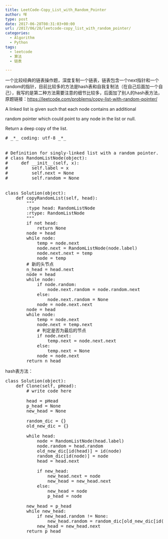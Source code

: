 ```yaml
---
title: LeetCode-Copy_List_with_Random_Pointer
author: 咩
type: post
date: 2017-06-28T08:31:03+00:00
url: /2017/06/28/leetcode-copy_list_with_random_pointer/
categories:
  - Algorithm
  - Python
tags:
  - leetcode
  - 算法
  - 链表

---
```

一个比较经典的链表操作题，深度复制一个链表，链表包含一个next指针和一个random的指针，目前比较多的方法是hash表和自我复制法（在自己后面加一个自己），我写的是第二种方法需要注意的细节比较多，后面加了别人的hash表方法，原题链接：<a href="https://leetcode.com/problems/copy-list-with-random-pointer/" target="_blank">https://leetcode.com/problems/copy-list-with-random-pointer/</a>
  
A linked list is given such that each node contains an additional
  
random pointer which could point to any node in the list or null.

Return a deep copy of the list.

<pre class="lang:python decode:1"># _*_ coding: utf-8 _*_


# Definition for singly-linked list with a random pointer.
# class RandomListNode(object):
#     def __init__(self, x):
#         self.label = x
#         self.next = None
#         self.random = None


class Solution(object):
    def copyRandomList(self, head):
        """
        :type head: RandomListNode
        :rtype: RandomListNode
        """
        if not head:
            return None
        node = head
        while node:
            temp = node.next
            node.next = RandomListNode(node.label)
            node.next.next = temp
            node = temp
        # 新的头节点
        n_head = head.next
        node = head
        while node:
            if node.random:
                node.next.random = node.random.next
            else:
                node.next.random = None
            node = node.next.next
        node = head
        while node:
            temp = node.next
            node.next = temp.next
            # 判定是否为最后的节点
            if node.next:
                temp.next = node.next.next
            else:
                temp.next = None
            node = node.next
        return n_head
</pre>

hash表方法：

<pre class="lang:python decode:1">class Solution(object):
    def Clone(self, pHead):
        # write code here
         
        head = pHead
        p_head = None
        new_head = None
         
        random_dic = {}
        old_new_dic = {}
         
        while head:
            node = RandomListNode(head.label)
            node.random = head.random
            old_new_dic[id(head)] = id(node)
            random_dic[id(node)] = node
            head = head.next
             
            if new_head:
                new_head.next = node
                new_head = new_head.next
            else:
                new_head = node
                p_head = node
                 
        new_head = p_head
        while new_head:
            if new_head.random != None:
                new_head.random = random_dic[old_new_dic[id(new_head.random)]]
            new_head = new_head.next
        return p_head
</pre>